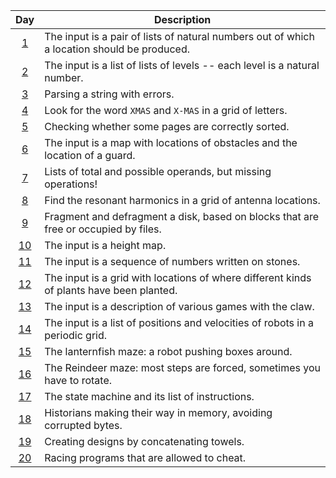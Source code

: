 | Day                                          | Description                                                                                 |
| :-:                                          | -                                                                                           |
| [1](2024_descriptions_with_tests.md#day-1)   | The input is a pair of lists of natural numbers out of which a location should be produced. |
| [2](2024_descriptions_with_tests.md#day-2)   | The input is a list of lists of levels -- each level is a natural number.                   |
| [3](2024_descriptions_with_tests.md#day-3)   | Parsing a string with errors.                                                               |
| [4](2024_descriptions_with_tests.md#day-4)   | Look for the word `XMAS` and `X-MAS` in a grid of letters.                                  |
| [5](2024_descriptions_with_tests.md#day-5)   | Checking whether some pages are correctly sorted.                                           |
| [6](2024_descriptions_with_tests.md#day-6)   | The input is a map with locations of obstacles and the location of a guard.                 |
| [7](2024_descriptions_with_tests.md#day-7)   | Lists of total and possible operands, but missing operations!                               |
| [8](2024_descriptions_with_tests.md#day-8)   | Find the resonant harmonics in a grid of antenna locations.                                 |
| [9](2024_descriptions_with_tests.md#day-9)   | Fragment and defragment a disk, based on blocks that are free or occupied by files.         |
| [10](2024_descriptions_with_tests.md#day-10) | The input is a height map.                                                                  |
| [11](2024_descriptions_with_tests.md#day-11) | The input is a sequence of numbers written on stones.                                       |
| [12](2024_descriptions_with_tests.md#day-12) | The input is a grid with locations of where different kinds of plants have been planted.    |
| [13](2024_descriptions_with_tests.md#day-13) | The input is a description of various games with the claw.                                  |
| [14](2024_descriptions_with_tests.md#day-14) | The input is a list of positions and velocities of robots in a periodic grid.               |
| [15](2024_descriptions_with_tests.md#day-15) | The lanternfish maze: a robot pushing boxes around.                                         |
| [16](2024_descriptions_with_tests.md#day-16) | The Reindeer maze: most steps are forced, sometimes you have to rotate.                     |
| [17](2024_descriptions_with_tests.md#day-17) | The state machine and its list of instructions.                                             |
| [18](2024_descriptions_with_tests.md#day-18) | Historians making their way in memory, avoiding corrupted bytes.                            |
| [19](2024_descriptions_with_tests.md#day-19) | Creating designs by concatenating towels.                                                   |
| [20](2024_descriptions_with_tests.md#day-20) | Racing programs that are allowed to cheat.                                                  |
